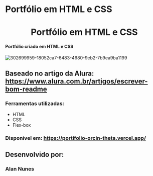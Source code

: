 # Portfólio em HTML e CSS
<h1 align="center"> Portfólio em HTML e CSS</h1>

#### Portfólio criado em HTML  e CSS 

![302699959-18052ca7-6483-4680-9eb2-7b9ea9ba1199](https://github.com/alan-nunes/portifolio/assets/107056431/8d3e62e6-ca64-4dba-b81b-8bedacfce675)


## Baseado no artigo da Alura:  https://www.alura.com.br/artigos/escrever-bom-readme

### Ferramentas utilizadas:

* HTML
* CSS
* Flex-box

### Disponível em: https://portifolio-orcin-theta.vercel.app/

## Desenvolvido por:

### Alan Nunes
